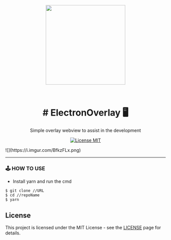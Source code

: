 <h1 align="center">
<br>
  <img src="https://fabiobrandao.net.br/blog/wp-content/uploads/2018/05/electron.png" width="250px" /><br>
<br>
<br>
# ElectronOverlay 🖥
</h1>

<p align="center">Simple overlay webview to assist in the development</p>

<p align="center">
  <a href="https://opensource.org/licenses/MIT">
    <img src="https://img.shields.io/badge/License-MIT-blue.svg" alt="License MIT">
  </a>
</p>


<div>
  ![](https://i.imgur.com/BfkzFLx.png)
</div>

<hr />


### 🕹 HOW TO USE

- Install yarn and run the cmd

```
$ git clone //URL
$ cd //repoName
$ yarn

```

## License

This project is licensed under the MIT License - see the [LICENSE](https://opensource.org/licenses/MIT) page for details.
